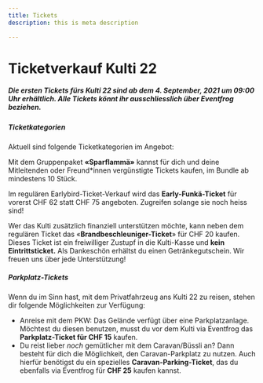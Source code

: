 ```yaml
---
title: Tickets
description: this is meta description

---
```

# Ticketverkauf Kulti 22

##### **Die ersten Tickets fürs Kulti 22 sind ab dem 4. September, 2021 um 09:00 Uhr erhältlich. Alle Tickets könnt ihr ausschliesslich über Eventfrog beziehen.**

##### **Ticketkategorien**

Aktuell sind folgende Ticketkategorien im Angebot:

Mit dem Gruppenpaket **«Sparflammä»** kannst für dich und deine Mitleitenden oder Freund*innen vergünstigte Tickets kaufen, im Bundle ab mindestens 10 Stück.

Im regulären Earlybird-Ticket-Verkauf wird das **Early-Funkä-Ticket** für vorerst CHF 62 statt CHF 75 angeboten. Zugreifen solange sie noch heiss sind!

Wer das Kulti zusätzlich finanziell unterstützen möchte, kann neben dem regulären Ticket das «**Brandbeschleuniger-Ticket**» für CHF 20 kaufen. Dieses Ticket ist ein freiwilliger Zustupf in die Kulti-Kasse und **kein Eintrittsticket.** Als Dankeschön erhältst du einen Getränkegutschein. Wir freuen uns über jede Unterstützung!

##### **Parkplatz-Tickets**

Wenn du im Sinn hast, mit dem Privatfahrzeug ans Kulti 22 zu reisen, stehen dir folgende Möglichkeiten zur Verfügung:

* Anreise mit dem PKW: Das Gelände verfügt über eine Parkplatzanlage. Möchtest du diesen benutzen, musst du vor dem Kulti via Eventfrog das **Parkplatz-Ticket für CHF 15** kaufen.
* Du reist lieber _noch_ gemütlicher mit dem Caravan/Büssli an? Dann besteht für dich die Möglichkeit, den Caravan-Parkplatz zu nutzen. Auch hierfür benötigst du ein spezielles **Caravan-Parking-Ticket**, das du ebenfalls via Eventfrog für **CHF 25** kaufen kannst.